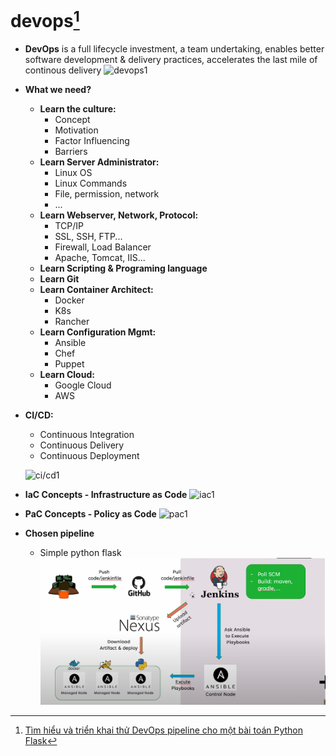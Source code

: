 # devops[^1]
- **DevOps** is a full lifecycle investment, a team undertaking, enables better software development & delivery practices, accelerates the last mile of continous delivery
![devops1](https://marvel-b1-cdn.bc0a.com/f00000000236551/dt-cdn.net/wp-content/uploads/2021/07/13429_ILL_DevOpsLoop.png)
- **What we need?**
  - **Learn the culture:**
    - Concept
    - Motivation
    - Factor Influencing
    - Barriers
  - **Learn Server Administrator:**
    - Linux OS
    - Linux Commands
    - File, permission, network
    - ...
  - **Learn Webserver, Network, Protocol:**
    - TCP/IP
    - SSL, SSH, FTP...
    - Firewall, Load Balancer
    - Apache, Tomcat, IIS...
  - **Learn Scripting & Programing language**
  - **Learn Git**
  - **Learn Container Architect:**
    - Docker
    - K8s
    - Rancher
  - **Learn Configuration Mgmt:**
    - Ansible
    - Chef
    - Puppet
  - **Learn Cloud:**
    - Google Cloud
    - AWS
- **CI/CD:**
  - Continuous Integration
  - Continuous Delivery
  - Continuous Deployment
    
  ![ci/cd1](https://d3hi6wehcrq5by.cloudfront.net/itnavi-blog/2021/07/CI-CD-la-gi-1.png)

- **IaC Concepts - Infrastructure as Code**
![iac1](https://media.licdn.com/dms/image/D5612AQG1jh1M_9IYdw/article-cover_image-shrink_720_1280/0/1677929200297?e=2147483647&v=beta&t=JgyJuk1VeLauGoJiiNFPU5oCRgxnAenC0e_Ze5YzuBM)

- **PaC Concepts - Policy as Code**
![pac1](https://www.devopsschool.com/blog/wp-content/uploads/2022/04/PaC-Policy-as-Code-9-1024x354.png)

- **Chosen pipeline**
  - Simple python flask
![pipeline1](pipeline.png)
    
[^1]: [Tìm hiểu và triển khai thử DevOps pipeline cho một bài toán Python Flask](https://www.youtube.com/watch?v=1Nx7wjL0Pks)
